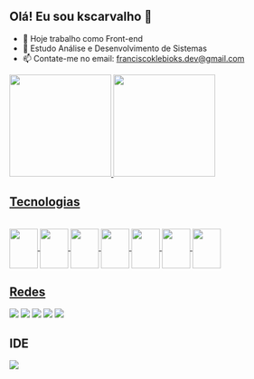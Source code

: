 ## Olá! Eu sou kscarvalho 👋

- 🔭 Hoje trabalho como Front-end
- 🌱 Estudo Análise e Desenvolvimento de Sistemas
- 📫 Contate-me no email: franciscoklebioks.dev@gmail.com

<div>
  <a href="https://github.com/kscarvalho">
  <img height="180em" src="https://github-readme-stats.vercel.app/api?username=kscarvalho&show_icons=true&theme=dracula&include_all_commits=true&count_private=true"/.>  
  <img height="180em" src="https://github-readme-stats.vercel.app/api/top-langs/?username=kscarvalho&layout=compact&langs_count=16&theme=dracula"/.> 
</div>  
    
## Tecnologias

<div style="display: inline_block"><br>
<img align="center" height="70" width="50" src="https://cdn.jsdelivr.net/gh/devicons/devicon@latest/icons/html5/html5-original.svg" />
<img align="center" height="70" width="50" src="https://cdn.jsdelivr.net/gh/devicons/devicon@latest/icons/css3/css3-original.svg" />
<img align="center" height="70" width="50" src="https://cdn.jsdelivr.net/gh/devicons/devicon@latest/icons/javascript/javascript-original.svg" />
<img align="center" height="70" width="50" src="https://cdn.jsdelivr.net/gh/devicons/devicon@latest/icons/react/react-original.svg" />
<img align="center" height="70" width="50" src="https://cdn.jsdelivr.net/gh/devicons/devicon@latest/icons/typescript/typescript-original.svg" />
<img align="center" height="70" width="50" src="https://cdn.jsdelivr.net/gh/devicons/devicon@latest/icons/tailwindcss/tailwindcss-original.svg" />
<img align="center" height="70" width="50" src="https://cdn.jsdelivr.net/gh/devicons/devicon@latest/icons/figma/figma-original.svg" />           
</div> 

## Redes

<div>
  <a href="mailto:franciscoklebioks.dev@gmail.com"><img src="https://img.shields.io/badge/Gmail-D14836?style=for-the-badge&logo=gmail&logoColor=white"></a>
  <a href=""><img src="https://img.shields.io/badge/Facebook-1877F2?style=for-the-badge&logo=facebook&logoColor=white"></a>
  <a href="https://www.instagram.com/klebio.dev.carvalho?igsh=eGNja3I2NjZpM3p0 "><img src="https://img.shields.io/badge/Instagram-E4405F?style=for-the-		   badge&logo=instagram&logoColor=white"></a>
  <a href=""><img src="https://img.shields.io/badge/Twitter-1DA1F2?style=for-the-badge&logo=twitter&logoColor=white"></a>
  <a href=""><img src="https://img.shields.io/badge/YouTube-FF0000?style=for-the-badge&logo=youtube&logoColor=white"><a/>
</div>

## IDE

<div>
		<a href=""><img src="https://img.shields.io/badge/Visual_Studio_Code-0078D4?style=for-the-badge&logo=visual%20studio%20code&logoColor=white"><a/>
</div>

